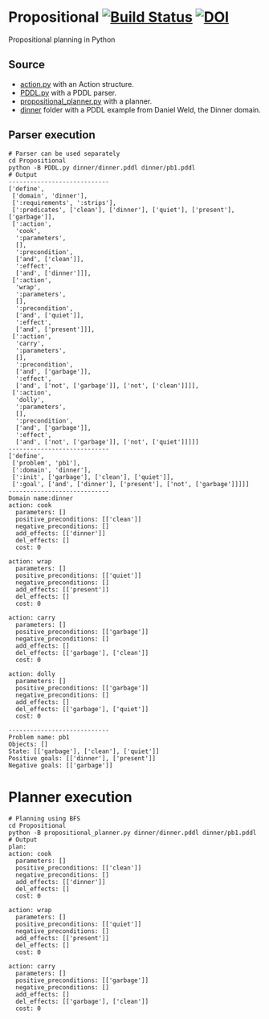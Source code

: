 # Propositional [![Build Status](https://travis-ci.org/pucrs-automated-planning/pddl-parser.svg?branch=master)](https://travis-ci.org/pucrs-automated-planning/pddl-parser) [![DOI](https://zenodo.org/badge/42985356.svg)](https://zenodo.org/badge/latestdoi/42985356)
Propositional planning in Python

## Source
- [action.py](action.py) with an Action structure.
- [PDDL.py](PDDL.py) with a PDDL parser.
- [propositional_planner.py](propositional_planner.py) with a planner.
- [dinner](dinner) folder with a PDDL example from Daniel Weld, the Dinner domain.

## Parser execution

```Shell
# Parser can be used separately
cd Propositional
python -B PDDL.py dinner/dinner.pddl dinner/pb1.pddl
# Output
----------------------------
['define',
 ['domain', 'dinner'],
 [':requirements', ':strips'],
 [':predicates', ['clean'], ['dinner'], ['quiet'], ['present'], ['garbage']],
 [':action',
  'cook',
  ':parameters',
  [],
  ':precondition',
  ['and', ['clean']],
  ':effect',
  ['and', ['dinner']]],
 [':action',
  'wrap',
  ':parameters',
  [],
  ':precondition',
  ['and', ['quiet']],
  ':effect',
  ['and', ['present']]],
 [':action',
  'carry',
  ':parameters',
  [],
  ':precondition',
  ['and', ['garbage']],
  ':effect',
  ['and', ['not', ['garbage']], ['not', ['clean']]]],
 [':action',
  'dolly',
  ':parameters',
  [],
  ':precondition',
  ['and', ['garbage']],
  ':effect',
  ['and', ['not', ['garbage']], ['not', ['quiet']]]]]
----------------------------
['define',
 ['problem', 'pb1'],
 [':domain', 'dinner'],
 [':init', ['garbage'], ['clean'], ['quiet']],
 [':goal', ['and', ['dinner'], ['present'], ['not', ['garbage']]]]]
----------------------------
Domain name:dinner
action: cook
  parameters: []
  positive_preconditions: [['clean']]
  negative_preconditions: []
  add_effects: [['dinner']]
  del_effects: []
  cost: 0

action: wrap
  parameters: []
  positive_preconditions: [['quiet']]
  negative_preconditions: []
  add_effects: [['present']]
  del_effects: []
  cost: 0

action: carry
  parameters: []
  positive_preconditions: [['garbage']]
  negative_preconditions: []
  add_effects: []
  del_effects: [['garbage'], ['clean']]
  cost: 0

action: dolly
  parameters: []
  positive_preconditions: [['garbage']]
  negative_preconditions: []
  add_effects: []
  del_effects: [['garbage'], ['quiet']]
  cost: 0

----------------------------
Problem name: pb1
Objects: []
State: [['garbage'], ['clean'], ['quiet']]
Positive goals: [['dinner'], ['present']]
Negative goals: [['garbage']]
```

# Planner execution

```Shell
# Planning using BFS
cd Propositional
python -B propositional_planner.py dinner/dinner.pddl dinner/pb1.pddl
# Output
plan:
action: cook
  parameters: []
  positive_preconditions: [['clean']]
  negative_preconditions: []
  add_effects: [['dinner']]
  del_effects: []
  cost: 0

action: wrap
  parameters: []
  positive_preconditions: [['quiet']]
  negative_preconditions: []
  add_effects: [['present']]
  del_effects: []
  cost: 0

action: carry
  parameters: []
  positive_preconditions: [['garbage']]
  negative_preconditions: []
  add_effects: []
  del_effects: [['garbage'], ['clean']]
  cost: 0
```
